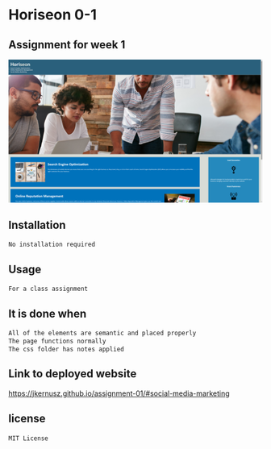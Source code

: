 # Horiseon 0-1

## Assignment for week 1
![screenshot](image.png)

## Installation
    No installation required

## Usage
    For a class assignment

## It is done when
    All of the elements are semantic and placed properly
    The page functions normally
    The css folder has notes applied

## Link to deployed website
https://jkernusz.github.io/assignment-01/#social-media-marketing
## license

    MIT License
